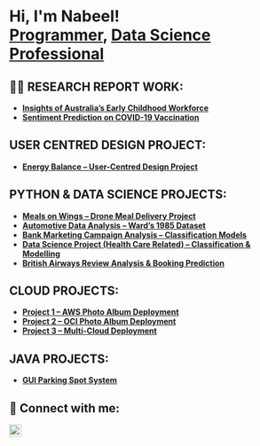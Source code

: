 <h1>Hi, I'm Nabeel! <br/><a href="https://github.com/nab1999">Programmer</a>, <a href="www.linkedin.com/in/nabeel-ahmed99">Data Science Professional</a>


<h2>👨‍💻 RESEARCH REPORT WORK:</h2>

- <b>[Insights of Australia’s Early Childhood Workforce](https://github.com/nab1999/Insights-of-Australia-s-Early-Childhood-Workforce.git)</b>
- <b>[Sentiment Prediction on COVID-19 Vaccination](https://github.com/nab1999/Sentiment-Prediction-on-COVID-19-Vaccination.git)</b>


<h2>USER CENTRED DESIGN PROJECT:</h2>

- <b>[Energy Balance – User-Centred Design Project](https://github.com/nab1999/UCD-Energy-Balance-Project.git)</b>


<h2>PYTHON & DATA SCIENCE PROJECTS:</h2>

- <b>[Meals on Wings – Drone Meal Delivery Project](https://github.com/nab1999/Meals-on-Wings.git)</b>
- <b>[Automotive Data Analysis – Ward’s 1985 Dataset](https://github.com/nab1999/Automotive-Data-Analysis-Project.git)</b>
- <b>[Bank Marketing Campaign Analysis – Classification Models](https://github.com/nab1999/Bank-Marketing-Campaign-Analysis-Project.git)</b>
- <b>[Data Science Project (Health Care Related) – Classification & Modelling](https://github.com/nab1999/Data-Science-Project-3.git)</b>
- <b>[British Airways Review Analysis & Booking Prediction](https://github.com/nab1999/British-Airways-Data-Science-Project.git)</b>


<h2>CLOUD PROJECTS:</h2>

- **[Project 1 – AWS Photo Album Deployment](https://github.com/nab1999/Cloud-Computing-Projects-1-2-3.git)** 
- **[Project 2 – OCI Photo Album Deployment](https://github.com/nab1999/Cloud-Computing-Projects-1-2-3.git)**
- **[Project 3 – Multi-Cloud Deployment](https://github.com/nab1999/Cloud-Computing-Projects-1-2-3.git)**


<h2>JAVA PROJECTS:</h2>

- <b>[GUI Parking Spot System](https://github.com/nab1999/JAVA-GUI-Parking-Spot-System.git)</b>





<h2> 🤳 Connect with me:</h2>

[<img align="left" alt="Nabeel Ahmed | LinkedIn" width="22px" src="https://cdn.jsdelivr.net/npm/simple-icons@v3/icons/linkedin.svg" />][linkedin]

[linkedin]: https://www.linkedin.com/in/nabeel-ahmed99


<!--

Here are some ideas to get you started:

- 🔭 I’m currently working on ...
- 🌱 I’m currently learning ...
- 👯 I’m looking to collaborate on ...
- 🤔 I’m looking for help with ...
- 💬 Ask me about ...
- 📫 How to reach me: ...
- 😄 Pronouns: ...
- ⚡ Fun fact: ...
-->
